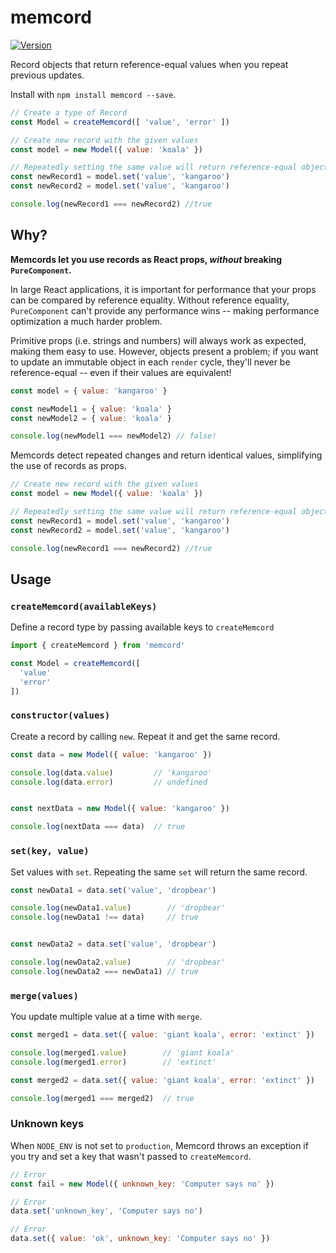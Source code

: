 memcord
=======

[![Version](http://img.shields.io/npm/v/memcord.svg)](https://www.npmjs.org/package/memcord)

Record objects that return reference-equal values when you repeat previous updates.

Install with `npm install memcord --save`.

```js
// Create a type of Record
const Model = createMemcord([ 'value', 'error' ])

// Create new record with the given values
const model = new Model({ value: 'koala' })

// Repeatedly setting the same value will return reference-equal objects.
const newRecord1 = model.set('value', 'kangaroo')
const newRecord2 = model.set('value', 'kangaroo')

console.log(newRecord1 === newRecord2) //true
```


Why?
----

**Memcords let you use records as React props, *without* breaking `PureComponent`.**

In large React applications, it is important for performance that your props can be compared by reference equality. Without reference equality, `PureComponent` can't provide any performance wins -- making performance optimization a much harder problem.

Primitive props (i.e. strings and numbers) will always work as expected, making them easy to use. However, objects present a problem; if you want to update an immutable object in each `render` cycle, they'll never be reference-equal -- even if their values are equivalent!

```js
const model = { value: 'kangaroo' }

const newModel1 = { value: 'koala' }
const newModel2 = { value: 'koala' }

console.log(newModel1 === newModel2) // false!
```

Memcords detect repeated changes and return identical values, simplifying the use of records as props.

```js
// Create new record with the given values
const model = new Model({ value: 'koala' })

// Repeatedly setting the same value will return reference-equal objects.
const newRecord1 = model.set('value', 'kangaroo')
const newRecord2 = model.set('value', 'kangaroo')

console.log(newRecord1 === newRecord2) //true
```

Usage
-----


### `createMemcord(availableKeys)`

Define a record type by passing available keys to `createMemcord`

```js
import { createMemcord } from 'memcord'

const Model = createMemcord([
  'value'
  'error'
])
```


### `constructor(values)`

Create a record by calling `new`. Repeat it and get the same record.

```js
const data = new Model({ value: 'kangaroo' })

console.log(data.value)         // 'kangaroo'
console.log(data.error)         // undefined


const nextData = new Model({ value: 'kangaroo' })

console.log(nextData === data)  // true
```


### `set(key, value)`

Set values with `set`. Repeating the same `set` will return the same record.

```js
const newData1 = data.set('value', 'dropbear')

console.log(newData1.value)        // 'dropbear'
console.log(newData1 !== data)     // true


const newData2 = data.set('value', 'dropbear')

console.log(newData2.value)        // 'dropbear'
console.log(newData2 === newData1) // true
```


### `merge(values)`

You update multiple value at a time with `merge`.

```js
const merged1 = data.set({ value: 'giant koala', error: 'extinct' })

console.log(merged1.value)        // 'giant koala'
console.log(merged1.error)        // 'extinct'

const merged2 = data.set({ value: 'giant koala', error: 'extinct' })

console.log(merged1 === merged2)  // true
```


### Unknown keys

When `NODE_ENV` is not set to `production`, Memcord throws an exception if you try and set a key that wasn't passed to `createMemcord`.

```js
// Error
const fail = new Model({ unknown_key: 'Computer says no' })

// Error
data.set('unknown_key', 'Computer says no')

// Error
data.set({ value: 'ok', unknown_key: 'Computer says no' })
```
